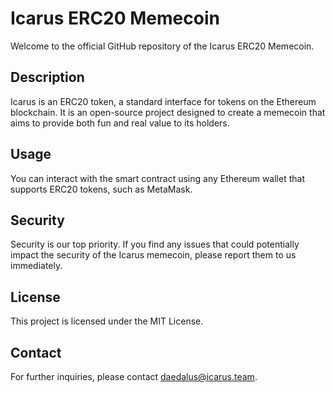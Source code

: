 # Icarus ERC20 Memecoin

Welcome to the official GitHub repository of the Icarus ERC20 Memecoin.

## Description

Icarus is an ERC20 token, a standard interface for tokens on the Ethereum blockchain. It is an open-source project designed to create a memecoin that aims to provide both fun and real value to its holders.

## Usage

You can interact with the smart contract using any Ethereum wallet that supports ERC20 tokens, such as MetaMask.

## Security

Security is our top priority. If you find any issues that could potentially impact the security of the Icarus memecoin, please report them to us immediately.

## License

This project is licensed under the MIT License.

## Contact

For further inquiries, please contact daedalus@icarus.team.
